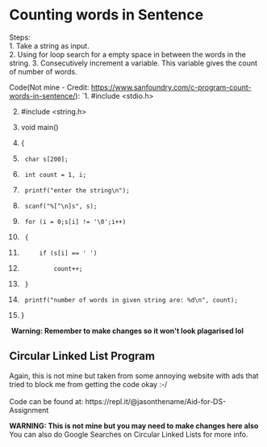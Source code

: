 <h1>Counting words in Sentence</h1>
Steps:<br>1. Take a string as input.<br>
2. Using for loop search for a empty space in between the words in the string.  
3. Consecutively increment a variable. This variable gives the count of number of words.

Code(Not mine -  Credit: https://www.sanfoundry.com/c-program-count-words-in-sentence/): `1.  #include <stdio.h>
    
2.  #include <string.h>
    

3.  void main()
    
4.  {
    
5.      char s[200];
    
6.      int count = 1, i;
    

7.      printf("enter the string\n");
    
8.      scanf("%[^\n]s", s);
    
9.      for (i = 0;s[i] != '\0';i++)
    
10.      {
    
11.          if (s[i] == ' ')
    
12.              count++;    
    
13.      }
    
14.      printf("number of words in given string are: %d\n", count);
    
15.  }

   &nbsp;**Warning: Remember to make changes so it won't look plagarised lol**
<h2>Circular Linked List Program</h2>
<p>Again, this is not mine but taken from some annoying website with ads that tried to block me from getting the code okay :-/
<br><br> Code can be found at: https://repl.it/@jasonthename/Aid-for-DS-Assignment

**WARNING: This is not mine but you may need to make changes here also**
 <br>You can also do Google Searches on Circular Linked Lists for more info.

<!--stackedit_data:
eyJoaXN0b3J5IjpbMjAwNDQ2MzI0M119
-->
